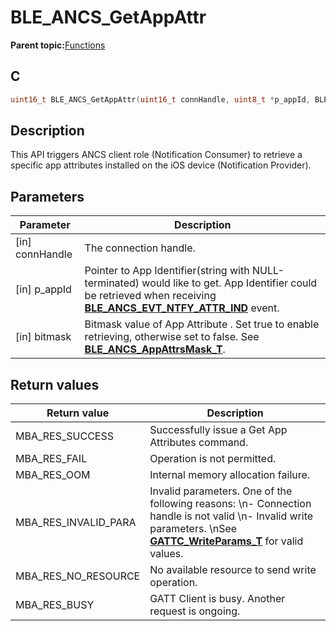 # BLE\_ANCS\_GetAppAttr

**Parent topic:**[Functions](GUID-1986696F-023D-4DD6-86D6-1D32A8DDAA6F.md)

## C

```c
uint16_t BLE_ANCS_GetAppAttr(uint16_t connHandle, uint8_t *p_appId, BLE_ANCS_AppAttrsMask_T bitmask);
```

## Description

This API triggers ANCS client role \(Notification Consumer\) to retrieve a specific app attributes installed on the iOS device \(Notification Provider\).

## Parameters

|Parameter|Description|
|---------|-----------|
|\[in\] connHandle|The connection handle.|
|\[in\] p\_appId|Pointer to App Identifier\(string with NULL-terminated\) would like to get. App Identifier could be retrieved when receiving **[BLE\_ANCS\_EVT\_NTFY\_ATTR\_IND](GUID-09E4D761-E240-4D15-8065-2AB976C30FAB.md)** event.|
|\[in\] bitmask|Bitmask value of App Attribute . Set true to enable retrieving, otherwise set to false. See **[BLE\_ANCS\_AppAttrsMask\_T](GUID-7A2DD24E-1D34-4109-9307-A581A7B17F89.md)**.|

## Return values

|Return value|Description|
|------------|-----------|
|MBA\_RES\_SUCCESS|Successfully issue a Get App Attributes command.|
|MBA\_RES\_FAIL|Operation is not permitted.|
|MBA\_RES\_OOM|Internal memory allocation failure.|
|MBA\_RES\_INVALID\_PARA|Invalid parameters. One of the following reasons: \\n- Connection handle is not valid \\n- Invalid write parameters. \\nSee **[GATTC\_WriteParams\_T](GUID-2D95DF00-4758-4DCE-8562-F6A1A150A365.md)** for valid values.|
|MBA\_RES\_NO\_RESOURCE|No available resource to send write operation.|
|MBA\_RES\_BUSY|GATT Client is busy. Another request is ongoing.|

